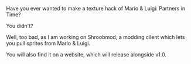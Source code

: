 Have you ever wanted to make a texture hack of Mario & Luigi: Partners in Time?

You didn't?

Well, too bad, as I am working on Shroobmod,
a modding cilent which lets you pull sprites from Mario & Luigi.

You will also find it on a website, which will release
alongside v1.0.

<!---
shroobdev/shroobdev is a ✨ special ✨ repository because its `README.md` (this file) appears on your GitHub profile.
You can click the Preview link to take a look at your changes.
--->
